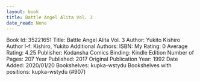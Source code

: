 ```yaml
---
layout: book
title: Battle Angel Alita Vol. 3
date_read: None
---
```


Book Id: 35221651
Title: Battle Angel Alita Vol. 3
Author: Yukito Kishiro
Author l-f: Kishiro, Yukito
Additional Authors: 
ISBN: 
My Rating: 0
Average Rating: 4.25
Publisher: Kodansha Comics
Binding: Kindle Edition
Number of Pages: 207
Year Published: 2017
Original Publication Year: 1992
Date Added: 2020/01/20
Bookshelves: kupka-wstydu
Bookshelves with positions: kupka-wstydu (#907)

